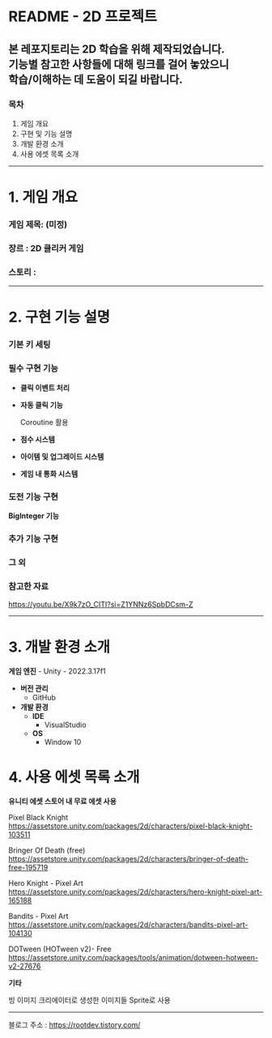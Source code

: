 # README - 2D 프로젝트
본 레포지토리는 2D 학습을 위해 제작되었습니다.<br>
기능별 참고한 사항들에 대해 링크를 걸어 놓았으니<br> 
학습/이해하는 데 도움이 되길 바랍니다.<br>
---
### 목차

1. 게임 개요
2. 구현 및 기능 설명
3. 개발 환경 소개
4. 사용 에셋 목록 소개
---

# 1. 게임 개요

### 게임 제목: (미정)

### 장르 : 2D 클리커 게임

### 스토리 : 

---
 
# 2. 구현 기능 설명

### 기본 키 세팅 


### 필수 구현 기능

- **클릭 이벤트 처리**
  
- **자동 클릭 기능**

  Coroutine 활용
  
- **점수 시스템** 

- **아이템 및 업그레이드 시스템**
  
- **게임 내 통화 시스템**
   
### 도전 기능 구현

 **BigInteger 기능**

### 추가 기능 구현

### 그 외 

### 참고한 자료
  https://youtu.be/X9k7zO_CITI?si=Z1YNNz6SpbDCsm-Z


-----

# 3. 개발 환경 소개

 **게임 엔진**
    - Unity - 2022.3.17f1
- **버전 관리**
    - GitHub
- **개발 환경**
    - **IDE**
        - VisualStudio
    - **OS**
        - Window 10


# 4. 사용 에셋 목록 소개

**유니티 에셋 스토어 내 무료 에셋 사용**

Pixel Black Knight<br>
https://assetstore.unity.com/packages/2d/characters/pixel-black-knight-103511

Bringer Of Death (free)<br>
https://assetstore.unity.com/packages/2d/characters/bringer-of-death-free-195719

Hero Knight - Pixel Art<br>
https://assetstore.unity.com/packages/2d/characters/hero-knight-pixel-art-165188

Bandits - Pixel Art<br>
https://assetstore.unity.com/packages/2d/characters/bandits-pixel-art-104130

DOTween (HOTween v2)- Free <br>
https://assetstore.unity.com/packages/tools/animation/dotween-hotween-v2-27676

**기타** 

빙 이미지 크리에이터로 생성한 이미지들 Sprite로 사용

-----
블로그 주소 : https://rootdev.tistory.com/

